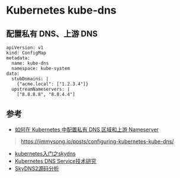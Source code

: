 # Kubernetes kube-dns


## 配置私有 DNS、上游 DNS

```
apiVersion: v1
kind: ConfigMap
metadata:
  name: kube-dns
  namespace: kube-system
data:
  stubDomains: |
    {"acme.local": ["1.2.3.4"]}
  upstreamNameservers: |
    ["8.8.8.8", "8.8.4.4"]
```



## 参考

* [如何在 Kubernetes 中配置私有 DNS 区域和上游 Nameserver](https://www.v2ex.com/amp/t/353273)

> https://jimmysong.io/posts/configuring-kubernetes-kube-dns/


* [kubernetes入门之skydns](https://xuxinkun.github.io/2016/07/22/kubernetes-dns/)
* [Kubernetes DNS Service技术研究](http://blog.csdn.net/waltonwang/article/details/54317082)
* [SkyDNS2源码分析](http://blog.csdn.net/waltonwang/article/details/54295297)
